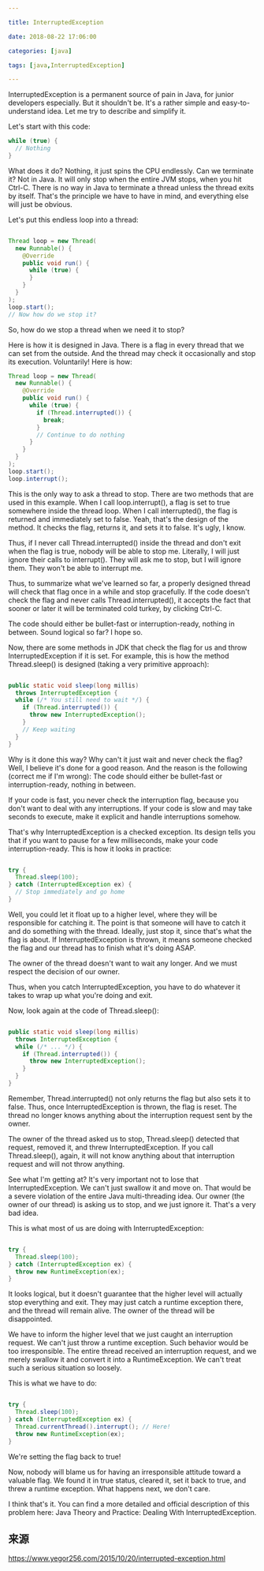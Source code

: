 ```yaml
---

title: InterruptedException

date: 2018-08-22 17:06:00

categories: [java]

tags: [java,InterruptedException]

---
```



InterruptedException is a permanent source of pain in Java, for junior developers especially. But it shouldn't be. It's a rather simple and easy-to-understand idea. Let me try to describe and simplify it.


<!--more-->


Let's start with this code:

```java
while (true) {
  // Nothing
}
```

What does it do? Nothing, it just spins the CPU endlessly. Can we terminate it? Not in Java. It will only stop when the entire JVM stops, when you hit Ctrl-C. There is no way in Java to terminate a thread unless the thread exits by itself. That's the principle we have to have in mind, and everything else will just be obvious.

Let's put this endless loop into a thread:

```java

Thread loop = new Thread(
  new Runnable() {
    @Override
    public void run() {
      while (true) {
      }
    }
  }
);
loop.start();
// Now how do we stop it?
```

So, how do we stop a thread when we need it to stop?

Here is how it is designed in Java. There is a flag in every thread that we can set from the outside. And the thread may check it occasionally and stop its execution. Voluntarily! Here is how:

```java
Thread loop = new Thread(
  new Runnable() {
    @Override
    public void run() {
      while (true) {
        if (Thread.interrupted()) {
          break;
        }
        // Continue to do nothing
      }
    }
  }
);
loop.start();
loop.interrupt();
```

This is the only way to ask a thread to stop. There are two methods that are used in this example. When I call loop.interrupt(), a flag is set to true somewhere inside the thread loop. When I call interrupted(), the flag is returned and immediately set to false. Yeah, that's the design of the method. It checks the flag, returns it, and sets it to false. It's ugly, I know.

Thus, if I never call Thread.interrupted() inside the thread and don't exit when the flag is true, nobody will be able to stop me. Literally, I will just ignore their calls to interrupt(). They will ask me to stop, but I will ignore them. They won't be able to interrupt me.

Thus, to summarize what we've learned so far, a properly designed thread will check that flag once in a while and stop gracefully. If the code doesn't check the flag and never calls Thread.interrupted(), it accepts the fact that sooner or later it will be terminated cold turkey, by clicking Ctrl-C.

The code should either be bullet-fast or interruption-ready, nothing in between.
Sound logical so far? I hope so.

Now, there are some methods in JDK that check the flag for us and throw InterruptedException if it is set. For example, this is how the method Thread.sleep() is designed (taking a very primitive approach):

```java

public static void sleep(long millis)
  throws InterruptedException {
  while (/* You still need to wait */) {
    if (Thread.interrupted()) {
      throw new InterruptedException();
    }
    // Keep waiting
  }
}
```

Why is it done this way? Why can't it just wait and never check the flag? Well, I believe it's done for a good reason. And the reason is the following (correct me if I'm wrong): The code should either be bullet-fast or interruption-ready, nothing in between.

If your code is fast, you never check the interruption flag, because you don't want to deal with any interruptions. If your code is slow and may take seconds to execute, make it explicit and handle interruptions somehow.

That's why InterruptedException is a checked exception. Its design tells you that if you want to pause for a few milliseconds, make your code interruption-ready. This is how it looks in practice:

```java

try {
  Thread.sleep(100);
} catch (InterruptedException ex) {
  // Stop immediately and go home
}
```

Well, you could let it float up to a higher level, where they will be responsible for catching it. The point is that someone will have to catch it and do something with the thread. Ideally, just stop it, since that's what the flag is about. If InterruptedException is thrown, it means someone checked the flag and our thread has to finish what it's doing ASAP.

The owner of the thread doesn't want to wait any longer. And we must respect the decision of our owner.

Thus, when you catch InterruptedException, you have to do whatever it takes to wrap up what you're doing and exit.

Now, look again at the code of Thread.sleep():

```java

public static void sleep(long millis)
  throws InterruptedException {
  while (/* ... */) {
    if (Thread.interrupted()) {
      throw new InterruptedException();
    }
  }
}
```

Remember, Thread.interrupted() not only returns the flag but also sets it to false. Thus, once InterruptedException is thrown, the flag is reset. The thread no longer knows anything about the interruption request sent by the owner.

The owner of the thread asked us to stop, Thread.sleep() detected that request, removed it, and threw InterruptedException. If you call Thread.sleep(), again, it will not know anything about that interruption request and will not throw anything.

See what I'm getting at? It's very important not to lose that InterruptedException. We can't just swallow it and move on. That would be a severe violation of the entire Java multi-threading idea. Our owner (the owner of our thread) is asking us to stop, and we just ignore it. That's a very bad idea.

This is what most of us are doing with InterruptedException:

```java

try {
  Thread.sleep(100);
} catch (InterruptedException ex) {
  throw new RuntimeException(ex);
}
```

It looks logical, but it doesn't guarantee that the higher level will actually stop everything and exit. They may just catch a runtime exception there, and the thread will remain alive. The owner of the thread will be disappointed.

We have to inform the higher level that we just caught an interruption request. We can't just throw a runtime exception. Such behavior would be too irresponsible. The entire thread received an interruption request, and we merely swallow it and convert it into a RuntimeException. We can't treat such a serious situation so loosely.

This is what we have to do:

```java

try {
  Thread.sleep(100);
} catch (InterruptedException ex) {
  Thread.currentThread().interrupt(); // Here!
  throw new RuntimeException(ex);
}
```

We're setting the flag back to true!

Now, nobody will blame us for having an irresponsible attitude toward a valuable flag. We found it in true status, cleared it, set it back to true, and threw a runtime exception. What happens next, we don't care.

I think that's it. You can find a more detailed and official description of this problem here: Java Theory and Practice: Dealing With InterruptedException.


## 来源

https://www.yegor256.com/2015/10/20/interrupted-exception.html


